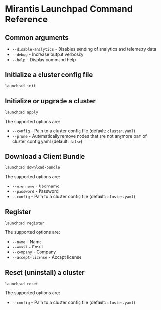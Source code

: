 # Mirantis Launchpad Command Reference

## Common arguments

* `--disable-analytics` - Disables sending of analytics and telemetry data
* `--debug` - Increase output verbosity
* `--help` - Display command help

## Initialize a cluster config file

`launchpad init`

## Initialize or upgrade a cluster

`launchpad apply`

The supported options are:

* `--config` - Path to a cluster config file (default: `cluster.yaml`)
* `--prune` - Automatically remove nodes that are not anymore part of cluster config yaml (default: `false`)

## Download a Client Bundle

`launchpad download-bundle`

The supported options are:

* `--username` - Username
* `--password` - Password
* `--config` - Path to a cluster config file (default: `cluster.yaml`)

## Register

`launchpad register`

The supported options are:

* `--name` - Name
* `--email` - Email
* `--company` - Company
* `--accept-license` - Accept license

## Reset (uninstall) a cluster

`launchpad reset`

The supported options are:

* `--config` - Path to a cluster config file (default: `cluster.yaml`)
